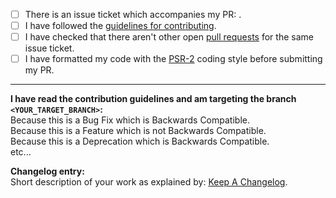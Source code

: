 - [ ] There is an issue ticket which accompanies my PR: <Your-Issue-Link>.
- [ ] I have followed the [guidelines for contributing](https://github.com/weprovide/valet-plus/blob/master/CONTRIBUTING.md).
- [ ] I have checked that there aren't other open [pull requests](https://github.com/weprovide/valet-plus/pulls) for the same issue ticket.
- [ ] I have formatted my code with the [PSR-2](http://www.php-fig.org/psr/psr-2/) coding style before submitting my PR.
-----

**I have read the contribution guidelines and am targeting the branch `<YOUR_TARGET_BRANCH>`:**  
Because this is a Bug Fix which is Backwards Compatible.  
Because this is a Feature which is not Backwards Compatible.  
Because this is a Deprecation which is Backwards Compatible.  
etc...

**Changelog entry:**  
Short description of your work as explained by: [Keep A Changelog](https://keepachangelog.com).
